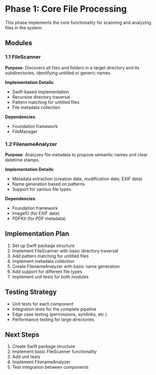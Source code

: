 # Phase 1: Core File Processing

This phase implements the core functionality for scanning and analyzing files in the system.

## Modules

### 1.1 FileScanner

**Purpose**: Discovers all files and folders in a target directory and its subdirectories, identifying untitled or generic names.

**Implementation Details**:
- Swift-based implementation
- Recursive directory traversal
- Pattern matching for untitled files
- File metadata collection

**Dependencies**:
- Foundation framework
- FileManager

### 1.2 FilenameAnalyzer

**Purpose**: Analyzes file metadata to propose semantic names and clear datetime stamps.

**Implementation Details**:
- Metadata extraction (creation date, modification date, EXIF data)
- Name generation based on patterns
- Support for various file types

**Dependencies**:
- Foundation framework
- ImageIO (for EXIF data)
- PDFKit (for PDF metadata)

## Implementation Plan

1. Set up Swift package structure
2. Implement FileScanner with basic directory traversal
3. Add pattern matching for untitled files
4. Implement metadata collection
5. Create FilenameAnalyzer with basic name generation
6. Add support for different file types
7. Implement unit tests for both modules

## Testing Strategy

- Unit tests for each component
- Integration tests for the complete pipeline
- Edge case testing (permissions, symlinks, etc.)
- Performance testing for large directories

## Next Steps

1. Create Swift package structure
2. Implement basic FileScanner functionality
3. Add unit tests
4. Implement FilenameAnalyzer
5. Test integration between components 